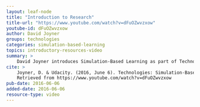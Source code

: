 ```yaml
---
layout: leaf-node
title: "Introduction to Research"
title-url: "https://www.youtube.com/watch?v=dFuOZwvzxow"
youtube-id: dFuOZwvzxow
author: David Joyner
groups: technologies
categories: simulation-based-learning
topics: introductory-resources-video
summary: >
    David Joyner introduces Simulation-Based Learning as part of Technologies.
cite: >
    Joyner, D. & Udacity. (2016, June 6). Technologies: Simulation-Based Learning Introductory Video.
    Retrieved from https://www.youtube.com/watch?v=dFuOZwvzxow
pub-date: 2016-06-06
added-date: 2016-06-06
resource-type: video
---
```

